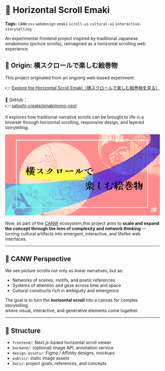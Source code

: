 # 📜 Horizontal Scroll Emaki

**Tags:** `CANW` `oss` `webdesign` `emaki` `scroll-ui` `cultural-ui` `interactive-storytelling`

An experimental frontend project inspired by traditional Japanese emakimono (picture scrolls), reimagined as a horizontal scrolling web experience.

## 🎨 Origin: 横スクロールで楽しむ絵巻物

This project originated from an ongoing web-based experiment:

👉 [Explore the Horizontal Scroll Emaki（横スクロールで楽しむ絵巻物を見る）](https://your-website-url.com)

📂 GitHub：  
👉 [satoshi-create/emakimono-next](https://github.com/satoshi-create/emakimono-next)

It explores how traditional narrative scrolls can be brought to life in a browser through horizontal scrolling, responsive design, and layered storytelling.

[![Emaki Screenshot](./images/hero-image.png)](https://emakimono.com/en)

Now, as part of the [CANW](https://github.com/satoshi-create/complexity-and-network-webdesign) ecosystem,this project aims to **scale and expand the concept through the lens of complexity and network thinking** — turning cultural artifacts into emergent, interactive, and lifelike web interfaces.

---

## 🌱 CANW Perspective

We see picture scrolls not only as linear narratives, but as:

- Networks of scenes, motifs, and poetic references
- Systems of attention and gaze across time and space
- Cultural constructs rich in ambiguity and emergence

The goal is to turn the **horizontal scroll** into a canvas for complex storytelling,  
where visual, interactive, and generative elements come together.

---

## 📂 Structure

- `frontend/`: Next.js-based horizontal scroll viewer
- `backend/`: (optional) image API, annotation service
- `design-assets/`: Figma / Affinity designs, mockups
- `public/`: static image assets
- `docs/`: project goals, references, and concepts
